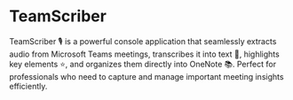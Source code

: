 # TeamScriber
TeamScriber 🎙️ is a powerful console application that seamlessly extracts audio from Microsoft Teams meetings, transcribes it into text 📝, highlights key elements ⭐, and organizes them directly into OneNote 📚. Perfect for professionals who need to capture and manage important meeting insights efficiently.
